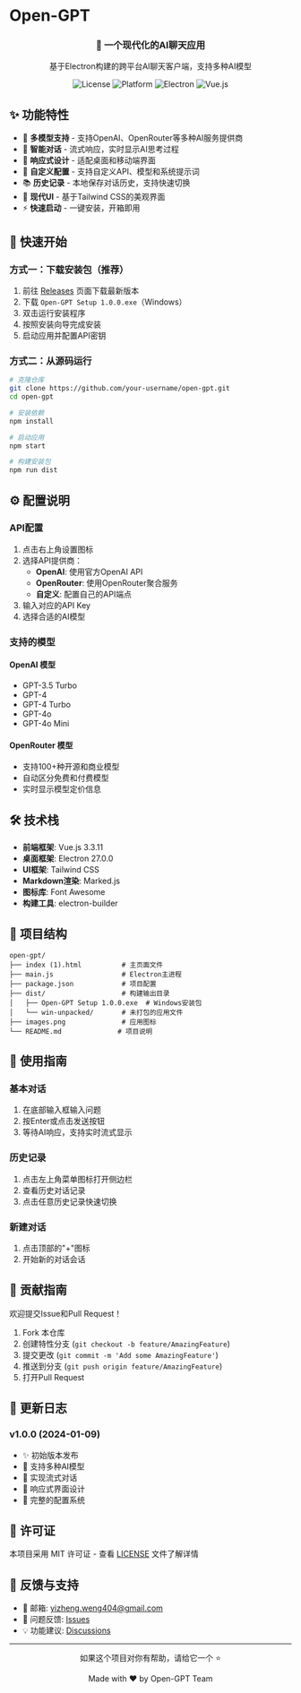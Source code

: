 # Open-GPT

<div align="center">
  <h3>🤖 一个现代化的AI聊天应用</h3>
  <p>基于Electron构建的跨平台AI聊天客户端，支持多种AI模型</p>
  
  ![License](https://img.shields.io/badge/license-MIT-blue.svg)
  ![Platform](https://img.shields.io/badge/platform-Windows%20%7C%20macOS%20%7C%20Linux-lightgrey.svg)
  ![Electron](https://img.shields.io/badge/Electron-27.0.0-47848f.svg)
  ![Vue.js](https://img.shields.io/badge/Vue.js-3.3.11-4fc08d.svg)
</div>

## ✨ 功能特性

- 🎯 **多模型支持** - 支持OpenAI、OpenRouter等多种AI服务提供商
- 💬 **智能对话** - 流式响应，实时显示AI思考过程
- 📱 **响应式设计** - 适配桌面和移动端界面
- 🔧 **自定义配置** - 支持自定义API、模型和系统提示词
- 📚 **历史记录** - 本地保存对话历史，支持快速切换
- 🎨 **现代UI** - 基于Tailwind CSS的美观界面
- ⚡ **快速启动** - 一键安装，开箱即用

## 🚀 快速开始

### 方式一：下载安装包（推荐）

1. 前往 [Releases](../../releases) 页面下载最新版本
2. 下载 `Open-GPT Setup 1.0.0.exe`（Windows）
3. 双击运行安装程序
4. 按照安装向导完成安装
5. 启动应用并配置API密钥

### 方式二：从源码运行

```bash
# 克隆仓库
git clone https://github.com/your-username/open-gpt.git
cd open-gpt

# 安装依赖
npm install

# 启动应用
npm start

# 构建安装包
npm run dist
```

## ⚙️ 配置说明

### API配置

1. 点击右上角设置图标
2. 选择API提供商：
   - **OpenAI**: 使用官方OpenAI API
   - **OpenRouter**: 使用OpenRouter聚合服务
   - **自定义**: 配置自己的API端点
3. 输入对应的API Key
4. 选择合适的AI模型

### 支持的模型

#### OpenAI 模型
- GPT-3.5 Turbo
- GPT-4
- GPT-4 Turbo
- GPT-4o
- GPT-4o Mini

#### OpenRouter 模型
- 支持100+种开源和商业模型
- 自动区分免费和付费模型
- 实时显示模型定价信息

## 🛠️ 技术栈

- **前端框架**: Vue.js 3.3.11
- **桌面框架**: Electron 27.0.0
- **UI框架**: Tailwind CSS
- **Markdown渲染**: Marked.js
- **图标库**: Font Awesome
- **构建工具**: electron-builder

## 📁 项目结构

```
open-gpt/
├── index (1).html          # 主页面文件
├── main.js                 # Electron主进程
├── package.json            # 项目配置
├── dist/                   # 构建输出目录
│   ├── Open-GPT Setup 1.0.0.exe  # Windows安装包
│   └── win-unpacked/       # 未打包的应用文件
├── images.png              # 应用图标
└── README.md              # 项目说明
```

## 🎯 使用指南

### 基本对话
1. 在底部输入框输入问题
2. 按Enter或点击发送按钮
3. 等待AI响应，支持实时流式显示

### 历史记录
1. 点击左上角菜单图标打开侧边栏
2. 查看历史对话记录
3. 点击任意历史记录快速切换

### 新建对话
1. 点击顶部的"+"图标
2. 开始新的对话会话

## 🤝 贡献指南

欢迎提交Issue和Pull Request！

1. Fork 本仓库
2. 创建特性分支 (`git checkout -b feature/AmazingFeature`)
3. 提交更改 (`git commit -m 'Add some AmazingFeature'`)
4. 推送到分支 (`git push origin feature/AmazingFeature`)
5. 打开Pull Request

## 📝 更新日志

### v1.0.0 (2024-01-09)
- ✨ 初始版本发布
- 🎯 支持多种AI模型
- 💬 实现流式对话
- 📱 响应式界面设计
- 🔧 完整的配置系统

## 📄 许可证

本项目采用 MIT 许可证 - 查看 [LICENSE](LICENSE) 文件了解详情

## 💬 反馈与支持

- 📧 邮箱: yizheng.weng404@gmail.com
- 🐛 问题反馈: [Issues](../../issues)
- 💡 功能建议: [Discussions](../../discussions)

---

<div align="center">
  <p>如果这个项目对你有帮助，请给它一个 ⭐️</p>
  <p>Made with ❤️ by Open-GPT Team</p>
</div>

